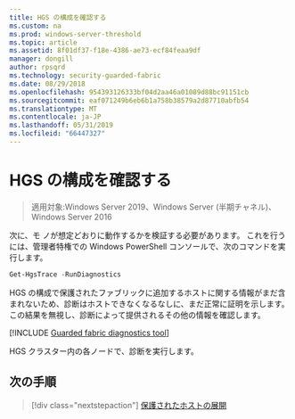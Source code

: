 ```yaml
---
title: HGS の構成を確認する
ms.custom: na
ms.prod: windows-server-threshold
ms.topic: article
ms.assetid: 8f01df37-f18e-4386-ae73-ecf84feaa9df
manager: dongill
author: rpsqrd
ms.technology: security-guarded-fabric
ms.date: 08/29/2018
ms.openlocfilehash: 954393126333bf04d2aa46a01089d88bc91151cb
ms.sourcegitcommit: eaf071249b6eb6b1a758b38579a2d87710abfb54
ms.translationtype: MT
ms.contentlocale: ja-JP
ms.lasthandoff: 05/31/2019
ms.locfileid: "66447327"
---
```

# <a name="verify-the-hgs-configuration"></a>HGS の構成を確認する

>適用対象:Windows Server 2019、Windows Server (半期チャネル)、Windows Server 2016


次に、モ ノが想定どおりに動作するかを検証する必要があります。 これを行うには、管理者特権での Windows PowerShell コンソールで、次のコマンドを実行します。

```powershell
Get-HgsTrace -RunDiagnostics
```

HGS の構成で保護されたファブリックに追加するホストに関する情報がまだ含まれないため、診断はホストできなくなるなしに、まだ正常に証明を示します。 この結果を無視し、診断によって提供されるその他の情報を確認します。

[!INCLUDE [Guarded fabric diagnostics tool](../../../includes/guarded-fabric-diagnostics-tool.md)] 

<!-- When a link is available for an updated troubleshooting guide, add a sentence like the following and create a link to the troubleshooting guide:
If failures did occur, please review the remediation steps provided or see the Troubleshooting Guide.
-->

HGS クラスター内の各ノードで、診断を実行します。

## <a name="next-step"></a>次の手順

> [!div class="nextstepaction"]
> [保護されたホストの展開](guarded-fabric-configure-hgs-with-authorized-hyper-v-hosts.md)

